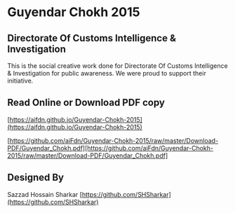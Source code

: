 # Guyendar Chokh 2015

## Directorate Of Customs Intelligence & Investigation

This is the social creative work done for Directorate Of Customs Intelligence & Investigation for public awareness. We were proud to support their initiative.

## Read Online or Download PDF copy
[https://aifdn.github.io/Guyendar-Chokh-2015](https://aifdn.github.io/Guyendar-Chokh-2015)

[https://github.com/aiFdn/Guyendar-Chokh-2015/raw/master/Download-PDF/Guyendar_Chokh.pdf][https://github.com/aiFdn/Guyendar-Chokh-2015/raw/master/Download-PDF/Guyendar_Chokh.pdf]

## Designed By
Sazzad Hossain Sharkar
[https://github.com/SHSharkar](https://github.com/SHSharkar)